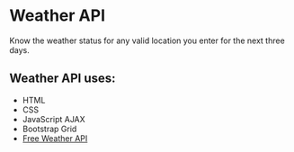 # Weather API
Know the weather status for any valid location you enter for the next three days.

## Weather API uses:
* HTML
* CSS
* JavaScript AJAX
* Bootstrap Grid
* [Free Weather API](https://www.weatherapi.com/)
